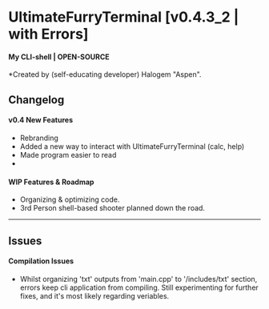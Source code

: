# UltimateFurryTerminal [v0.4.3_2 | with Errors]
#### My CLI-shell | OPEN-SOURCE

*Created by (self-educating developer) Halogem "Aspen".

## Changelog
#### v0.4 New Features
- Rebranding
- Added a new way to interact with UltimateFurryTerminal (calc, help)
- Made program easier to read
- 

#### WIP Features & Roadmap
- Organizing & optimizing code.
- 3rd Person shell-based shooter planned down the road.

---
## Issues
#### Compilation Issues
- Whilst organizing 'txt' outputs from 'main.cpp' to '/includes/txt' section, errors keep cli application from compiling. Still experimenting for further fixes, and it's most likely regarding veriables.